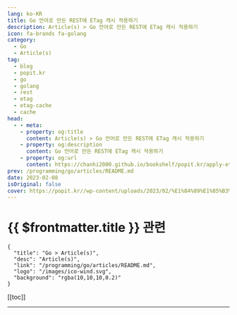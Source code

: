 ```yaml
---
lang: ko-KR
title: Go 언어로 만든 REST에 ETag 캐시 적용하기
description: Article(s) > Go 언어로 만든 REST에 ETag 캐시 적용하기
icon: fa-brands fa-golang
category:
  - Go
  - Article(s)
tag: 
  - blog
  - popit.kr
  - go
  - golang
  - rest
  - etag
  - etag-cache
  - cache
head:  
  - - meta:
    - property: og:title
      content: Article(s) > Go 언어로 만든 REST에 ETag 캐시 적용하기
    - property: og:description
      content: Go 언어로 만든 REST에 ETag 캐시 적용하기
    - property: og:url
      content: https://chanhi2000.github.io/bookshelf/popit.kr/apply-etag-cache-to-rest-service-made-with-go.html
prev: /programming/go/articles/README.md
date: 2023-02-08
isOriginal: false
cover: https://popit.kr//wp-content/uploads/2023/02/%E1%84%89%E1%85%B3%E1%84%8F%E1%85%B3%E1%84%85%E1%85%B5%E1%86%AB%E1%84%89%E1%85%A3%E1%86%BA-2023-02-08-%E1%84%8B%E1%85%A9%E1%84%8C%E1%85%A5%E1%86%AB-11.25.26-600x318.png
---
```


# {{ $frontmatter.title }} 관련

```component VPCard
{
  "title": "Go > Article(s)",
  "desc": "Article(s)",
  "link": "/programming/go/articles/README.md",
  "logo": "/images/ico-wind.svg",
  "background": "rgba(10,10,10,0.2)"
}
```

[[toc]]

---

<SiteInfo
  name="Go 언어로 만든 REST에 ETag 캐시 적용하기 | Popit"
  desc="ETag는 Entity Tag의 줄임말이다. Entity라는 말이 생소할 수도 있는데 Entity는 HTTP 메시지(Messages)와 연관이 있다. HTTP 메시지와 Entity HTTP 메시지는 HTTP 통신상에서 웹 서버와 클라이언트가 서로 주고받는 것을 의미한다. 클라이언트가 웹 서버로 보내는 메시지를 요청 메시지(Request Messages)라고 부르며, 웹 서버가 요청에 의해 클라언트에게 보내는 메시지를 응답 메시지(Response Messages)라고 부른다. Entity는 HTTP 메시지의 일부를 말하는데 메시지는 Entity를 감싸 만든다. 즉 메시지는 컨테이너로 Entity는 화물로 비유할 수 있다. 아래 그림은 HTTP 메시지에서 Entity 영역을 보여준다."
  url="https://popit.kr/go-%ec%96%b8%ec%96%b4%eb%a1%9c-%eb%a7%8c%eb%93%a0-rest%ec%97%90-etag-%ec%ba%90%ec%8b%9c-%ec%a0%81%ec%9a%a9%ed%95%98%ea%b8%b0/"
  logo="https://popit.kr/wp-content/uploads/2016/08/favicon_32x32.png"
  preview="https://popit.kr//wp-content/uploads/2023/02/%E1%84%89%E1%85%B3%E1%84%8F%E1%85%B3%E1%84%85%E1%85%B5%E1%86%AB%E1%84%89%E1%85%A3%E1%86%BA-2023-02-08-%E1%84%8B%E1%85%A9%E1%84%8C%E1%85%A5%E1%86%AB-11.25.26-600x318.png"/>

<!-- TODO: 작성 -->
